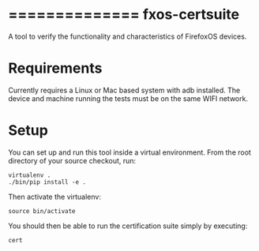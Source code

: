 ==============
fxos-certsuite
==============

A tool to verify the functionality and characteristics of FirefoxOS
devices.

Requirements
============

Currently requires a Linux or Mac based system with adb installed.
The device and machine running the tests must be on the same WIFI
network.

Setup
=====

You can set up and run this tool inside a virtual environment.  From
the root directory of your source checkout, run:

    virtualenv .
    ./bin/pip install -e .

Then activate the virtualenv:

    source bin/activate

You should then be able to run the certification suite simply by
executing:

    cert
